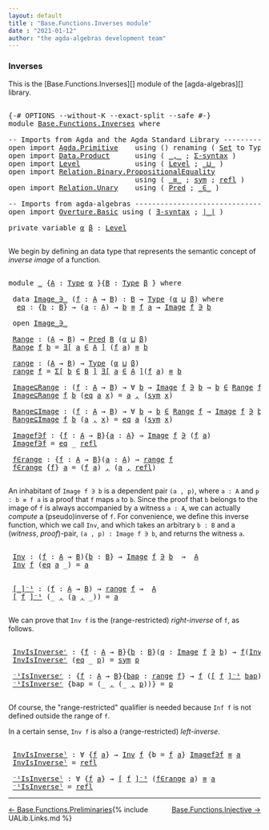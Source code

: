 ```yaml
---
layout: default
title : "Base.Functions.Inverses module"
date : "2021-01-12"
author: "the agda-algebras development team"
---
```


### <a id="inverses">Inverses</a>

This is the [Base.Functions.Inverses][] module of the [agda-algebras][] library.

<pre class="Agda">

<a id="263" class="Symbol">{-#</a> <a id="267" class="Keyword">OPTIONS</a> <a id="275" class="Pragma">--without-K</a> <a id="287" class="Pragma">--exact-split</a> <a id="301" class="Pragma">--safe</a> <a id="308" class="Symbol">#-}</a>
<a id="312" class="Keyword">module</a> <a id="319" href="Base.Functions.Inverses.html" class="Module">Base.Functions.Inverses</a> <a id="343" class="Keyword">where</a>

<a id="350" class="Comment">-- Imports from Agda and the Agda Standard Library ---------------------------------------------</a>
<a id="447" class="Keyword">open</a> <a id="452" class="Keyword">import</a> <a id="459" href="Agda.Primitive.html" class="Module">Agda.Primitive</a>    <a id="477" class="Keyword">using</a> <a id="483" class="Symbol">()</a> <a id="486" class="Keyword">renaming</a> <a id="495" class="Symbol">(</a> <a id="497" href="Agda.Primitive.html#326" class="Primitive">Set</a> <a id="501" class="Symbol">to</a> <a id="504" class="Primitive">Type</a> <a id="509" class="Symbol">)</a>
<a id="511" class="Keyword">open</a> <a id="516" class="Keyword">import</a> <a id="523" href="Data.Product.html" class="Module">Data.Product</a>      <a id="541" class="Keyword">using</a> <a id="547" class="Symbol">(</a> <a id="549" href="Agda.Builtin.Sigma.html#236" class="InductiveConstructor Operator">_,_</a> <a id="553" class="Symbol">;</a> <a id="555" href="Data.Product.html#916" class="Function">Σ-syntax</a> <a id="564" class="Symbol">)</a>
<a id="566" class="Keyword">open</a> <a id="571" class="Keyword">import</a> <a id="578" href="Level.html" class="Module">Level</a>             <a id="596" class="Keyword">using</a> <a id="602" class="Symbol">(</a> <a id="604" href="Agda.Primitive.html#597" class="Postulate">Level</a> <a id="610" class="Symbol">;</a> <a id="612" href="Agda.Primitive.html#810" class="Primitive Operator">_⊔_</a> <a id="616" class="Symbol">)</a>
<a id="618" class="Keyword">open</a> <a id="623" class="Keyword">import</a> <a id="630" href="Relation.Binary.PropositionalEquality.html" class="Module">Relation.Binary.PropositionalEquality</a>
                              <a id="698" class="Keyword">using</a> <a id="704" class="Symbol">(</a> <a id="706" href="Agda.Builtin.Equality.html#151" class="Datatype Operator">_≡_</a> <a id="710" class="Symbol">;</a> <a id="712" href="Relation.Binary.PropositionalEquality.Core.html#1684" class="Function">sym</a> <a id="716" class="Symbol">;</a> <a id="718" href="Agda.Builtin.Equality.html#208" class="InductiveConstructor">refl</a> <a id="723" class="Symbol">)</a>
<a id="725" class="Keyword">open</a> <a id="730" class="Keyword">import</a> <a id="737" href="Relation.Unary.html" class="Module">Relation.Unary</a>    <a id="755" class="Keyword">using</a> <a id="761" class="Symbol">(</a> <a id="763" href="Relation.Unary.html#1101" class="Function">Pred</a> <a id="768" class="Symbol">;</a> <a id="770" href="Relation.Unary.html#1523" class="Function Operator">_∈_</a> <a id="774" class="Symbol">)</a>

<a id="777" class="Comment">-- Imports from agda-algebras ----------------------------------------------------------------</a>
<a id="872" class="Keyword">open</a> <a id="877" class="Keyword">import</a> <a id="884" href="Overture.Basic.html" class="Module">Overture.Basic</a> <a id="899" class="Keyword">using</a> <a id="905" class="Symbol">(</a> <a id="907" href="Overture.Basic.html#5462" class="Function">∃-syntax</a> <a id="916" class="Symbol">;</a> <a id="918" href="Overture.Basic.html#4326" class="Function Operator">∣_∣</a> <a id="922" class="Symbol">)</a>

<a id="925" class="Keyword">private</a> <a id="933" class="Keyword">variable</a> <a id="942" href="Base.Functions.Inverses.html#942" class="Generalizable">α</a> <a id="944" href="Base.Functions.Inverses.html#944" class="Generalizable">β</a> <a id="946" class="Symbol">:</a> <a id="948" href="Agda.Primitive.html#597" class="Postulate">Level</a>

</pre>

We begin by defining an data type that represents the semantic concept of *inverse
image* of a function.

<pre class="Agda">

<a id="1087" class="Keyword">module</a> <a id="1094" href="Base.Functions.Inverses.html#1094" class="Module">_</a> <a id="1096" class="Symbol">{</a><a id="1097" href="Base.Functions.Inverses.html#1097" class="Bound">A</a> <a id="1099" class="Symbol">:</a> <a id="1101" href="Base.Functions.Inverses.html#504" class="Primitive">Type</a> <a id="1106" href="Base.Functions.Inverses.html#942" class="Generalizable">α</a> <a id="1108" class="Symbol">}{</a><a id="1110" href="Base.Functions.Inverses.html#1110" class="Bound">B</a> <a id="1112" class="Symbol">:</a> <a id="1114" href="Base.Functions.Inverses.html#504" class="Primitive">Type</a> <a id="1119" href="Base.Functions.Inverses.html#944" class="Generalizable">β</a> <a id="1121" class="Symbol">}</a> <a id="1123" class="Keyword">where</a>

 <a id="1131" class="Keyword">data</a> <a id="1136" href="Base.Functions.Inverses.html#1136" class="Datatype Operator">Image_∋_</a> <a id="1145" class="Symbol">(</a><a id="1146" href="Base.Functions.Inverses.html#1146" class="Bound">f</a> <a id="1148" class="Symbol">:</a> <a id="1150" href="Base.Functions.Inverses.html#1097" class="Bound">A</a> <a id="1152" class="Symbol">→</a> <a id="1154" href="Base.Functions.Inverses.html#1110" class="Bound">B</a><a id="1155" class="Symbol">)</a> <a id="1157" class="Symbol">:</a> <a id="1159" href="Base.Functions.Inverses.html#1110" class="Bound">B</a> <a id="1161" class="Symbol">→</a> <a id="1163" href="Base.Functions.Inverses.html#504" class="Primitive">Type</a> <a id="1168" class="Symbol">(</a><a id="1169" href="Base.Functions.Inverses.html#1106" class="Bound">α</a> <a id="1171" href="Agda.Primitive.html#810" class="Primitive Operator">⊔</a> <a id="1173" href="Base.Functions.Inverses.html#1119" class="Bound">β</a><a id="1174" class="Symbol">)</a> <a id="1176" class="Keyword">where</a>
  <a id="1184" href="Base.Functions.Inverses.html#1184" class="InductiveConstructor">eq</a> <a id="1187" class="Symbol">:</a> <a id="1189" class="Symbol">{</a><a id="1190" href="Base.Functions.Inverses.html#1190" class="Bound">b</a> <a id="1192" class="Symbol">:</a> <a id="1194" href="Base.Functions.Inverses.html#1110" class="Bound">B</a><a id="1195" class="Symbol">}</a> <a id="1197" class="Symbol">→</a> <a id="1199" class="Symbol">(</a><a id="1200" href="Base.Functions.Inverses.html#1200" class="Bound">a</a> <a id="1202" class="Symbol">:</a> <a id="1204" href="Base.Functions.Inverses.html#1097" class="Bound">A</a><a id="1205" class="Symbol">)</a> <a id="1207" class="Symbol">→</a> <a id="1209" href="Base.Functions.Inverses.html#1190" class="Bound">b</a> <a id="1211" href="Agda.Builtin.Equality.html#151" class="Datatype Operator">≡</a> <a id="1213" href="Base.Functions.Inverses.html#1146" class="Bound">f</a> <a id="1215" href="Base.Functions.Inverses.html#1200" class="Bound">a</a> <a id="1217" class="Symbol">→</a> <a id="1219" href="Base.Functions.Inverses.html#1136" class="Datatype Operator">Image</a> <a id="1225" href="Base.Functions.Inverses.html#1146" class="Bound">f</a> <a id="1227" href="Base.Functions.Inverses.html#1136" class="Datatype Operator">∋</a> <a id="1229" href="Base.Functions.Inverses.html#1190" class="Bound">b</a>

 <a id="1233" class="Keyword">open</a> <a id="1238" href="Base.Functions.Inverses.html#1136" class="Module Operator">Image_∋_</a>

 <a id="1249" href="Base.Functions.Inverses.html#1249" class="Function">Range</a> <a id="1255" class="Symbol">:</a> <a id="1257" class="Symbol">(</a><a id="1258" href="Base.Functions.Inverses.html#1097" class="Bound">A</a> <a id="1260" class="Symbol">→</a> <a id="1262" href="Base.Functions.Inverses.html#1110" class="Bound">B</a><a id="1263" class="Symbol">)</a> <a id="1265" class="Symbol">→</a> <a id="1267" href="Relation.Unary.html#1101" class="Function">Pred</a> <a id="1272" href="Base.Functions.Inverses.html#1110" class="Bound">B</a> <a id="1274" class="Symbol">(</a><a id="1275" href="Base.Functions.Inverses.html#1106" class="Bound">α</a> <a id="1277" href="Agda.Primitive.html#810" class="Primitive Operator">⊔</a> <a id="1279" href="Base.Functions.Inverses.html#1119" class="Bound">β</a><a id="1280" class="Symbol">)</a>
 <a id="1283" href="Base.Functions.Inverses.html#1249" class="Function">Range</a> <a id="1289" href="Base.Functions.Inverses.html#1289" class="Bound">f</a> <a id="1291" href="Base.Functions.Inverses.html#1291" class="Bound">b</a> <a id="1293" class="Symbol">=</a> <a id="1295" href="Overture.Basic.html#5462" class="Function">∃[</a> <a id="1298" href="Base.Functions.Inverses.html#1298" class="Bound">a</a> <a id="1300" href="Overture.Basic.html#5462" class="Function">∈</a> <a id="1302" href="Overture.Basic.html#5462" class="Function">A</a> <a id="1304" href="Overture.Basic.html#5462" class="Function">]</a> <a id="1306" class="Symbol">(</a><a id="1307" href="Base.Functions.Inverses.html#1289" class="Bound">f</a> <a id="1309" href="Base.Functions.Inverses.html#1298" class="Bound">a</a><a id="1310" class="Symbol">)</a> <a id="1312" href="Agda.Builtin.Equality.html#151" class="Datatype Operator">≡</a> <a id="1314" href="Base.Functions.Inverses.html#1291" class="Bound">b</a>

 <a id="1318" href="Base.Functions.Inverses.html#1318" class="Function">range</a> <a id="1324" class="Symbol">:</a> <a id="1326" class="Symbol">(</a><a id="1327" href="Base.Functions.Inverses.html#1097" class="Bound">A</a> <a id="1329" class="Symbol">→</a> <a id="1331" href="Base.Functions.Inverses.html#1110" class="Bound">B</a><a id="1332" class="Symbol">)</a> <a id="1334" class="Symbol">→</a> <a id="1336" href="Base.Functions.Inverses.html#504" class="Primitive">Type</a> <a id="1341" class="Symbol">(</a><a id="1342" href="Base.Functions.Inverses.html#1106" class="Bound">α</a> <a id="1344" href="Agda.Primitive.html#810" class="Primitive Operator">⊔</a> <a id="1346" href="Base.Functions.Inverses.html#1119" class="Bound">β</a><a id="1347" class="Symbol">)</a>
 <a id="1350" href="Base.Functions.Inverses.html#1318" class="Function">range</a> <a id="1356" href="Base.Functions.Inverses.html#1356" class="Bound">f</a> <a id="1358" class="Symbol">=</a> <a id="1360" href="Data.Product.html#916" class="Function">Σ[</a> <a id="1363" href="Base.Functions.Inverses.html#1363" class="Bound">b</a> <a id="1365" href="Data.Product.html#916" class="Function">∈</a> <a id="1367" href="Base.Functions.Inverses.html#1110" class="Bound">B</a> <a id="1369" href="Data.Product.html#916" class="Function">]</a> <a id="1371" href="Overture.Basic.html#5462" class="Function">∃[</a> <a id="1374" href="Base.Functions.Inverses.html#1374" class="Bound">a</a> <a id="1376" href="Overture.Basic.html#5462" class="Function">∈</a> <a id="1378" href="Overture.Basic.html#5462" class="Function">A</a> <a id="1380" href="Overture.Basic.html#5462" class="Function">]</a><a id="1381" class="Symbol">(</a><a id="1382" href="Base.Functions.Inverses.html#1356" class="Bound">f</a> <a id="1384" href="Base.Functions.Inverses.html#1374" class="Bound">a</a><a id="1385" class="Symbol">)</a> <a id="1387" href="Agda.Builtin.Equality.html#151" class="Datatype Operator">≡</a> <a id="1389" href="Base.Functions.Inverses.html#1363" class="Bound">b</a>

 <a id="1393" href="Base.Functions.Inverses.html#1393" class="Function">Image⊆Range</a> <a id="1405" class="Symbol">:</a> <a id="1407" class="Symbol">(</a><a id="1408" href="Base.Functions.Inverses.html#1408" class="Bound">f</a> <a id="1410" class="Symbol">:</a> <a id="1412" href="Base.Functions.Inverses.html#1097" class="Bound">A</a> <a id="1414" class="Symbol">→</a> <a id="1416" href="Base.Functions.Inverses.html#1110" class="Bound">B</a><a id="1417" class="Symbol">)</a> <a id="1419" class="Symbol">→</a> <a id="1421" class="Symbol">∀</a> <a id="1423" href="Base.Functions.Inverses.html#1423" class="Bound">b</a> <a id="1425" class="Symbol">→</a> <a id="1427" href="Base.Functions.Inverses.html#1136" class="Datatype Operator">Image</a> <a id="1433" href="Base.Functions.Inverses.html#1408" class="Bound">f</a> <a id="1435" href="Base.Functions.Inverses.html#1136" class="Datatype Operator">∋</a> <a id="1437" href="Base.Functions.Inverses.html#1423" class="Bound">b</a> <a id="1439" class="Symbol">→</a> <a id="1441" href="Base.Functions.Inverses.html#1423" class="Bound">b</a> <a id="1443" href="Relation.Unary.html#1523" class="Function Operator">∈</a> <a id="1445" href="Base.Functions.Inverses.html#1249" class="Function">Range</a> <a id="1451" href="Base.Functions.Inverses.html#1408" class="Bound">f</a>
 <a id="1454" href="Base.Functions.Inverses.html#1393" class="Function">Image⊆Range</a> <a id="1466" href="Base.Functions.Inverses.html#1466" class="Bound">f</a> <a id="1468" href="Base.Functions.Inverses.html#1468" class="Bound">b</a> <a id="1470" class="Symbol">(</a><a id="1471" href="Base.Functions.Inverses.html#1184" class="InductiveConstructor">eq</a> <a id="1474" href="Base.Functions.Inverses.html#1474" class="Bound">a</a> <a id="1476" href="Base.Functions.Inverses.html#1476" class="Bound">x</a><a id="1477" class="Symbol">)</a> <a id="1479" class="Symbol">=</a> <a id="1481" href="Base.Functions.Inverses.html#1474" class="Bound">a</a> <a id="1483" href="Agda.Builtin.Sigma.html#236" class="InductiveConstructor Operator">,</a> <a id="1485" class="Symbol">(</a><a id="1486" href="Relation.Binary.PropositionalEquality.Core.html#1684" class="Function">sym</a> <a id="1490" href="Base.Functions.Inverses.html#1476" class="Bound">x</a><a id="1491" class="Symbol">)</a>

 <a id="1495" href="Base.Functions.Inverses.html#1495" class="Function">Range⊆Image</a> <a id="1507" class="Symbol">:</a> <a id="1509" class="Symbol">(</a><a id="1510" href="Base.Functions.Inverses.html#1510" class="Bound">f</a> <a id="1512" class="Symbol">:</a> <a id="1514" href="Base.Functions.Inverses.html#1097" class="Bound">A</a> <a id="1516" class="Symbol">→</a> <a id="1518" href="Base.Functions.Inverses.html#1110" class="Bound">B</a><a id="1519" class="Symbol">)</a> <a id="1521" class="Symbol">→</a> <a id="1523" class="Symbol">∀</a> <a id="1525" href="Base.Functions.Inverses.html#1525" class="Bound">b</a> <a id="1527" class="Symbol">→</a> <a id="1529" href="Base.Functions.Inverses.html#1525" class="Bound">b</a> <a id="1531" href="Relation.Unary.html#1523" class="Function Operator">∈</a> <a id="1533" href="Base.Functions.Inverses.html#1249" class="Function">Range</a> <a id="1539" href="Base.Functions.Inverses.html#1510" class="Bound">f</a> <a id="1541" class="Symbol">→</a> <a id="1543" href="Base.Functions.Inverses.html#1136" class="Datatype Operator">Image</a> <a id="1549" href="Base.Functions.Inverses.html#1510" class="Bound">f</a> <a id="1551" href="Base.Functions.Inverses.html#1136" class="Datatype Operator">∋</a> <a id="1553" href="Base.Functions.Inverses.html#1525" class="Bound">b</a>
 <a id="1556" href="Base.Functions.Inverses.html#1495" class="Function">Range⊆Image</a> <a id="1568" href="Base.Functions.Inverses.html#1568" class="Bound">f</a> <a id="1570" href="Base.Functions.Inverses.html#1570" class="Bound">b</a> <a id="1572" class="Symbol">(</a><a id="1573" href="Base.Functions.Inverses.html#1573" class="Bound">a</a> <a id="1575" href="Agda.Builtin.Sigma.html#236" class="InductiveConstructor Operator">,</a> <a id="1577" href="Base.Functions.Inverses.html#1577" class="Bound">x</a><a id="1578" class="Symbol">)</a> <a id="1580" class="Symbol">=</a> <a id="1582" href="Base.Functions.Inverses.html#1184" class="InductiveConstructor">eq</a> <a id="1585" href="Base.Functions.Inverses.html#1573" class="Bound">a</a> <a id="1587" class="Symbol">(</a><a id="1588" href="Relation.Binary.PropositionalEquality.Core.html#1684" class="Function">sym</a> <a id="1592" href="Base.Functions.Inverses.html#1577" class="Bound">x</a><a id="1593" class="Symbol">)</a>

 <a id="1597" href="Base.Functions.Inverses.html#1597" class="Function">Imagef∋f</a> <a id="1606" class="Symbol">:</a> <a id="1608" class="Symbol">{</a><a id="1609" href="Base.Functions.Inverses.html#1609" class="Bound">f</a> <a id="1611" class="Symbol">:</a> <a id="1613" href="Base.Functions.Inverses.html#1097" class="Bound">A</a> <a id="1615" class="Symbol">→</a> <a id="1617" href="Base.Functions.Inverses.html#1110" class="Bound">B</a><a id="1618" class="Symbol">}{</a><a id="1620" href="Base.Functions.Inverses.html#1620" class="Bound">a</a> <a id="1622" class="Symbol">:</a> <a id="1624" href="Base.Functions.Inverses.html#1097" class="Bound">A</a><a id="1625" class="Symbol">}</a> <a id="1627" class="Symbol">→</a> <a id="1629" href="Base.Functions.Inverses.html#1136" class="Datatype Operator">Image</a> <a id="1635" href="Base.Functions.Inverses.html#1609" class="Bound">f</a> <a id="1637" href="Base.Functions.Inverses.html#1136" class="Datatype Operator">∋</a> <a id="1639" class="Symbol">(</a><a id="1640" href="Base.Functions.Inverses.html#1609" class="Bound">f</a> <a id="1642" href="Base.Functions.Inverses.html#1620" class="Bound">a</a><a id="1643" class="Symbol">)</a>
 <a id="1646" href="Base.Functions.Inverses.html#1597" class="Function">Imagef∋f</a> <a id="1655" class="Symbol">=</a> <a id="1657" href="Base.Functions.Inverses.html#1184" class="InductiveConstructor">eq</a> <a id="1660" class="Symbol">_</a> <a id="1662" href="Agda.Builtin.Equality.html#208" class="InductiveConstructor">refl</a>

 <a id="1669" href="Base.Functions.Inverses.html#1669" class="Function">f∈range</a> <a id="1677" class="Symbol">:</a> <a id="1679" class="Symbol">{</a><a id="1680" href="Base.Functions.Inverses.html#1680" class="Bound">f</a> <a id="1682" class="Symbol">:</a> <a id="1684" href="Base.Functions.Inverses.html#1097" class="Bound">A</a> <a id="1686" class="Symbol">→</a> <a id="1688" href="Base.Functions.Inverses.html#1110" class="Bound">B</a><a id="1689" class="Symbol">}(</a><a id="1691" href="Base.Functions.Inverses.html#1691" class="Bound">a</a> <a id="1693" class="Symbol">:</a> <a id="1695" href="Base.Functions.Inverses.html#1097" class="Bound">A</a><a id="1696" class="Symbol">)</a> <a id="1698" class="Symbol">→</a> <a id="1700" href="Base.Functions.Inverses.html#1318" class="Function">range</a> <a id="1706" href="Base.Functions.Inverses.html#1680" class="Bound">f</a>
 <a id="1709" href="Base.Functions.Inverses.html#1669" class="Function">f∈range</a> <a id="1717" class="Symbol">{</a><a id="1718" href="Base.Functions.Inverses.html#1718" class="Bound">f</a><a id="1719" class="Symbol">}</a> <a id="1721" href="Base.Functions.Inverses.html#1721" class="Bound">a</a> <a id="1723" class="Symbol">=</a> <a id="1725" class="Symbol">(</a><a id="1726" href="Base.Functions.Inverses.html#1718" class="Bound">f</a> <a id="1728" href="Base.Functions.Inverses.html#1721" class="Bound">a</a><a id="1729" class="Symbol">)</a> <a id="1731" href="Agda.Builtin.Sigma.html#236" class="InductiveConstructor Operator">,</a> <a id="1733" class="Symbol">(</a><a id="1734" href="Base.Functions.Inverses.html#1721" class="Bound">a</a> <a id="1736" href="Agda.Builtin.Sigma.html#236" class="InductiveConstructor Operator">,</a> <a id="1738" href="Agda.Builtin.Equality.html#208" class="InductiveConstructor">refl</a><a id="1742" class="Symbol">)</a>

</pre>

An inhabitant of `Image f ∋ b` is a dependent pair `(a , p)`, where `a : A` and
`p : b ≡ f a` is a proof that `f` maps `a` to `b`.  Since the proof that `b` belongs
to the image of `f` is always accompanied by a witness `a : A`, we can actually
*compute* a (pseudo)inverse of `f`. For convenience, we define this inverse
function, which we call `Inv`, and which takes an arbitrary `b : B` and a
(*witness*, *proof*)-pair, `(a , p) : Image f ∋ b`, and returns the witness `a`.

<pre class="Agda">

 <a id="2249" href="Base.Functions.Inverses.html#2249" class="Function">Inv</a> <a id="2253" class="Symbol">:</a> <a id="2255" class="Symbol">(</a><a id="2256" href="Base.Functions.Inverses.html#2256" class="Bound">f</a> <a id="2258" class="Symbol">:</a> <a id="2260" href="Base.Functions.Inverses.html#1097" class="Bound">A</a> <a id="2262" class="Symbol">→</a> <a id="2264" href="Base.Functions.Inverses.html#1110" class="Bound">B</a><a id="2265" class="Symbol">){</a><a id="2267" href="Base.Functions.Inverses.html#2267" class="Bound">b</a> <a id="2269" class="Symbol">:</a> <a id="2271" href="Base.Functions.Inverses.html#1110" class="Bound">B</a><a id="2272" class="Symbol">}</a> <a id="2274" class="Symbol">→</a> <a id="2276" href="Base.Functions.Inverses.html#1136" class="Datatype Operator">Image</a> <a id="2282" href="Base.Functions.Inverses.html#2256" class="Bound">f</a> <a id="2284" href="Base.Functions.Inverses.html#1136" class="Datatype Operator">∋</a> <a id="2286" href="Base.Functions.Inverses.html#2267" class="Bound">b</a>  <a id="2289" class="Symbol">→</a>  <a id="2292" href="Base.Functions.Inverses.html#1097" class="Bound">A</a>
 <a id="2295" href="Base.Functions.Inverses.html#2249" class="Function">Inv</a> <a id="2299" href="Base.Functions.Inverses.html#2299" class="Bound">f</a> <a id="2301" class="Symbol">(</a><a id="2302" href="Base.Functions.Inverses.html#1184" class="InductiveConstructor">eq</a> <a id="2305" href="Base.Functions.Inverses.html#2305" class="Bound">a</a> <a id="2307" class="Symbol">_)</a> <a id="2310" class="Symbol">=</a> <a id="2312" href="Base.Functions.Inverses.html#2305" class="Bound">a</a>


 <a id="2317" href="Base.Functions.Inverses.html#2317" class="Function Operator">[_]⁻¹</a> <a id="2323" class="Symbol">:</a> <a id="2325" class="Symbol">(</a><a id="2326" href="Base.Functions.Inverses.html#2326" class="Bound">f</a> <a id="2328" class="Symbol">:</a> <a id="2330" href="Base.Functions.Inverses.html#1097" class="Bound">A</a> <a id="2332" class="Symbol">→</a> <a id="2334" href="Base.Functions.Inverses.html#1110" class="Bound">B</a><a id="2335" class="Symbol">)</a> <a id="2337" class="Symbol">→</a> <a id="2339" href="Base.Functions.Inverses.html#1318" class="Function">range</a> <a id="2345" href="Base.Functions.Inverses.html#2326" class="Bound">f</a> <a id="2347" class="Symbol">→</a>  <a id="2350" href="Base.Functions.Inverses.html#1097" class="Bound">A</a>
 <a id="2353" href="Base.Functions.Inverses.html#2317" class="Function Operator">[</a> <a id="2355" href="Base.Functions.Inverses.html#2355" class="Bound">f</a> <a id="2357" href="Base.Functions.Inverses.html#2317" class="Function Operator">]⁻¹</a> <a id="2361" class="Symbol">(_</a> <a id="2364" href="Agda.Builtin.Sigma.html#236" class="InductiveConstructor Operator">,</a> <a id="2366" class="Symbol">(</a><a id="2367" href="Base.Functions.Inverses.html#2367" class="Bound">a</a> <a id="2369" href="Agda.Builtin.Sigma.html#236" class="InductiveConstructor Operator">,</a> <a id="2371" class="Symbol">_))</a> <a id="2375" class="Symbol">=</a> <a id="2377" href="Base.Functions.Inverses.html#2367" class="Bound">a</a>

</pre>

We can prove that `Inv f` is the (range-restricted) *right-inverse* of `f`, as
follows.

<pre class="Agda">

 <a id="2496" href="Base.Functions.Inverses.html#2496" class="Function">InvIsInverseʳ</a> <a id="2510" class="Symbol">:</a> <a id="2512" class="Symbol">{</a><a id="2513" href="Base.Functions.Inverses.html#2513" class="Bound">f</a> <a id="2515" class="Symbol">:</a> <a id="2517" href="Base.Functions.Inverses.html#1097" class="Bound">A</a> <a id="2519" class="Symbol">→</a> <a id="2521" href="Base.Functions.Inverses.html#1110" class="Bound">B</a><a id="2522" class="Symbol">}{</a><a id="2524" href="Base.Functions.Inverses.html#2524" class="Bound">b</a> <a id="2526" class="Symbol">:</a> <a id="2528" href="Base.Functions.Inverses.html#1110" class="Bound">B</a><a id="2529" class="Symbol">}(</a><a id="2531" href="Base.Functions.Inverses.html#2531" class="Bound">q</a> <a id="2533" class="Symbol">:</a> <a id="2535" href="Base.Functions.Inverses.html#1136" class="Datatype Operator">Image</a> <a id="2541" href="Base.Functions.Inverses.html#2513" class="Bound">f</a> <a id="2543" href="Base.Functions.Inverses.html#1136" class="Datatype Operator">∋</a> <a id="2545" href="Base.Functions.Inverses.html#2524" class="Bound">b</a><a id="2546" class="Symbol">)</a> <a id="2548" class="Symbol">→</a> <a id="2550" href="Base.Functions.Inverses.html#2513" class="Bound">f</a><a id="2551" class="Symbol">(</a><a id="2552" href="Base.Functions.Inverses.html#2249" class="Function">Inv</a> <a id="2556" href="Base.Functions.Inverses.html#2513" class="Bound">f</a> <a id="2558" href="Base.Functions.Inverses.html#2531" class="Bound">q</a><a id="2559" class="Symbol">)</a> <a id="2561" href="Agda.Builtin.Equality.html#151" class="Datatype Operator">≡</a> <a id="2563" href="Base.Functions.Inverses.html#2524" class="Bound">b</a>
 <a id="2566" href="Base.Functions.Inverses.html#2496" class="Function">InvIsInverseʳ</a> <a id="2580" class="Symbol">(</a><a id="2581" href="Base.Functions.Inverses.html#1184" class="InductiveConstructor">eq</a> <a id="2584" class="Symbol">_</a> <a id="2586" href="Base.Functions.Inverses.html#2586" class="Bound">p</a><a id="2587" class="Symbol">)</a> <a id="2589" class="Symbol">=</a> <a id="2591" href="Relation.Binary.PropositionalEquality.Core.html#1684" class="Function">sym</a> <a id="2595" href="Base.Functions.Inverses.html#2586" class="Bound">p</a>

 <a id="2599" href="Base.Functions.Inverses.html#2599" class="Function">⁻¹IsInverseʳ</a> <a id="2612" class="Symbol">:</a> <a id="2614" class="Symbol">{</a><a id="2615" href="Base.Functions.Inverses.html#2615" class="Bound">f</a> <a id="2617" class="Symbol">:</a> <a id="2619" href="Base.Functions.Inverses.html#1097" class="Bound">A</a> <a id="2621" class="Symbol">→</a> <a id="2623" href="Base.Functions.Inverses.html#1110" class="Bound">B</a><a id="2624" class="Symbol">}{</a><a id="2626" href="Base.Functions.Inverses.html#2626" class="Bound">bap</a> <a id="2630" class="Symbol">:</a> <a id="2632" href="Base.Functions.Inverses.html#1318" class="Function">range</a> <a id="2638" href="Base.Functions.Inverses.html#2615" class="Bound">f</a><a id="2639" class="Symbol">}</a> <a id="2641" class="Symbol">→</a> <a id="2643" href="Base.Functions.Inverses.html#2615" class="Bound">f</a> <a id="2645" class="Symbol">(</a><a id="2646" href="Base.Functions.Inverses.html#2317" class="Function Operator">[</a> <a id="2648" href="Base.Functions.Inverses.html#2615" class="Bound">f</a> <a id="2650" href="Base.Functions.Inverses.html#2317" class="Function Operator">]⁻¹</a> <a id="2654" href="Base.Functions.Inverses.html#2626" class="Bound">bap</a><a id="2657" class="Symbol">)</a> <a id="2659" href="Agda.Builtin.Equality.html#151" class="Datatype Operator">≡</a> <a id="2661" href="Overture.Basic.html#4326" class="Function Operator">∣</a> <a id="2663" href="Base.Functions.Inverses.html#2626" class="Bound">bap</a> <a id="2667" href="Overture.Basic.html#4326" class="Function Operator">∣</a>
 <a id="2670" href="Base.Functions.Inverses.html#2599" class="Function">⁻¹IsInverseʳ</a> <a id="2683" class="Symbol">{</a><a id="2684" class="Argument">bap</a> <a id="2688" class="Symbol">=</a> <a id="2690" class="Symbol">(_</a> <a id="2693" href="Agda.Builtin.Sigma.html#236" class="InductiveConstructor Operator">,</a> <a id="2695" class="Symbol">(_</a> <a id="2698" href="Agda.Builtin.Sigma.html#236" class="InductiveConstructor Operator">,</a> <a id="2700" href="Base.Functions.Inverses.html#2700" class="Bound">p</a><a id="2701" class="Symbol">))}</a> <a id="2705" class="Symbol">=</a> <a id="2707" href="Base.Functions.Inverses.html#2700" class="Bound">p</a>

</pre>

Of course, the "range-restricted" qualifier is needed because `Inf f` is not defined outside the range of `f`.

In a certain sense, `Inv f` is also a (range-restricted) *left-inverse*.

<pre class="Agda">

 <a id="2923" href="Base.Functions.Inverses.html#2923" class="Function">InvIsInverseˡ</a> <a id="2937" class="Symbol">:</a> <a id="2939" class="Symbol">∀</a> <a id="2941" class="Symbol">{</a><a id="2942" href="Base.Functions.Inverses.html#2942" class="Bound">f</a> <a id="2944" href="Base.Functions.Inverses.html#2944" class="Bound">a</a><a id="2945" class="Symbol">}</a> <a id="2947" class="Symbol">→</a> <a id="2949" href="Base.Functions.Inverses.html#2249" class="Function">Inv</a> <a id="2953" href="Base.Functions.Inverses.html#2942" class="Bound">f</a> <a id="2955" class="Symbol">{</a><a id="2956" class="Argument">b</a> <a id="2958" class="Symbol">=</a> <a id="2960" href="Base.Functions.Inverses.html#2942" class="Bound">f</a> <a id="2962" href="Base.Functions.Inverses.html#2944" class="Bound">a</a><a id="2963" class="Symbol">}</a> <a id="2965" href="Base.Functions.Inverses.html#1597" class="Function">Imagef∋f</a> <a id="2974" href="Agda.Builtin.Equality.html#151" class="Datatype Operator">≡</a> <a id="2976" href="Base.Functions.Inverses.html#2944" class="Bound">a</a>
 <a id="2979" href="Base.Functions.Inverses.html#2923" class="Function">InvIsInverseˡ</a> <a id="2993" class="Symbol">=</a> <a id="2995" href="Agda.Builtin.Equality.html#208" class="InductiveConstructor">refl</a>

 <a id="3002" href="Base.Functions.Inverses.html#3002" class="Function">⁻¹IsInverseˡ</a> <a id="3015" class="Symbol">:</a> <a id="3017" class="Symbol">∀</a> <a id="3019" class="Symbol">{</a><a id="3020" href="Base.Functions.Inverses.html#3020" class="Bound">f</a> <a id="3022" href="Base.Functions.Inverses.html#3022" class="Bound">a</a><a id="3023" class="Symbol">}</a> <a id="3025" class="Symbol">→</a> <a id="3027" href="Base.Functions.Inverses.html#2317" class="Function Operator">[</a> <a id="3029" href="Base.Functions.Inverses.html#3020" class="Bound">f</a> <a id="3031" href="Base.Functions.Inverses.html#2317" class="Function Operator">]⁻¹</a> <a id="3035" class="Symbol">(</a><a id="3036" href="Base.Functions.Inverses.html#1669" class="Function">f∈range</a> <a id="3044" href="Base.Functions.Inverses.html#3022" class="Bound">a</a><a id="3045" class="Symbol">)</a> <a id="3047" href="Agda.Builtin.Equality.html#151" class="Datatype Operator">≡</a> <a id="3049" href="Base.Functions.Inverses.html#3022" class="Bound">a</a>
 <a id="3052" href="Base.Functions.Inverses.html#3002" class="Function">⁻¹IsInverseˡ</a> <a id="3065" class="Symbol">=</a> <a id="3067" href="Agda.Builtin.Equality.html#208" class="InductiveConstructor">refl</a>
</pre>

--------------------------------------

<span style="float:left;">[← Base.Functions.Preliminaries](Base.Functions.Preliminaries.html)</span>
<span style="float:right;">[Base.Functions.Injective →](Base.Functions.Injective.html)</span>

{% include UALib.Links.md %}



